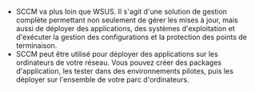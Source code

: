 * SCCM va plus loin que WSUS. Il s'agit d'une solution de gestion complète permettant non seulement de gérer les mises à jour, mais aussi de déployer des applications, des systèmes d'exploitation et d'exécuter la gestion des configurations et la protection des points de terminaison.
* SCCM peut être utilisé pour déployer des applications sur les ordinateurs de votre réseau. Vous pouvez créer des packages d'application, les tester dans des environnements pilotes, puis les déployer sur l'ensemble de votre parc d'ordinateurs.